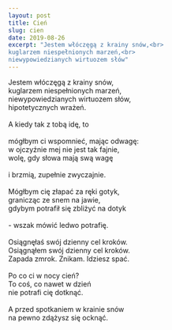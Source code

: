 ```yaml
---
layout: post
title: Cień
slug: cien
date: 2019-08-26
excerpt: "Jestem włóczęgą z krainy snów,<br>
kuglarzem niespełnionych marzeń,<br>
niewypowiedzianych wirtuozem słów"
---
```

Jestem włóczęgą z krainy snów,<br>
kuglarzem niespełnionych marzeń,<br>
niewypowiedzianych wirtuozem słów,<br>
hipotetycznych wrażeń.<br>
<br>
A kiedy tak z tobą idę, to<br>
<br>
mógłbym ci wspomnieć, mając odwagę:<br>
w ojczyźnie mej nie jest tak fajnie,<br>
wolę, gdy słowa mają swą wagę<br>
<br>
i brzmią, zupełnie zwyczajnie.<br>
<br>
Mógłbym cię złapać za ręki gotyk,<br>
granicząc ze snem na jawie,<br>
gdybym potrafił się zbliżyć na dotyk<br>
<br>
\- wszak mówić ledwo potrafię.<br>
<br>
Osiągnęłaś swój dzienny cel kroków.<br>
Osiągnąłem swój dzienny cel kroków.<br>
Zapada zmrok. Znikam. Idziesz spać.<br>
<br>
Po co ci w nocy cień?<br>
To coś, co nawet w dzień<br>
nie potrafi cię dotknąć.<br>
<br>
A przed spotkaniem w krainie snów<br>
na pewno zdążysz się ocknąć.

